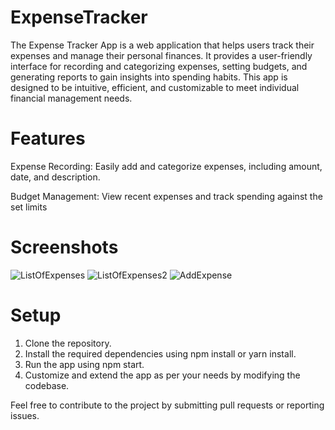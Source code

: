 # ExpenseTracker
The Expense Tracker App is a web application that helps users track their expenses and manage their personal finances. It provides a user-friendly interface for recording and categorizing expenses, setting budgets, and generating reports to gain insights into spending habits. This app is designed to be intuitive, efficient, and customizable to meet individual financial management needs.
# Features
Expense Recording: Easily add and categorize expenses, including amount, date, and description.

Budget Management: View recent expenses and track spending against the set limits
# Screenshots
![ListOfExpenses](https://github.com/IanKaire/ExpenseTracker/assets/114652346/16d4e1a6-7f98-40f0-8889-a77cd283df49)
![ListOfExpenses2](https://github.com/IanKaire/ExpenseTracker/assets/114652346/773355b5-d976-4f59-a788-ff4c99386537)
![AddExpense](https://github.com/IanKaire/ExpenseTracker/assets/114652346/63784e69-a4af-44c0-9f4c-affcf0187fec)


# Setup
1. Clone the repository.
2. Install the required dependencies using npm install or yarn install.
3. Run the app using npm start.
4. Customize and extend the app as per your needs by modifying the codebase.

Feel free to contribute to the project by submitting pull requests or reporting issues.
